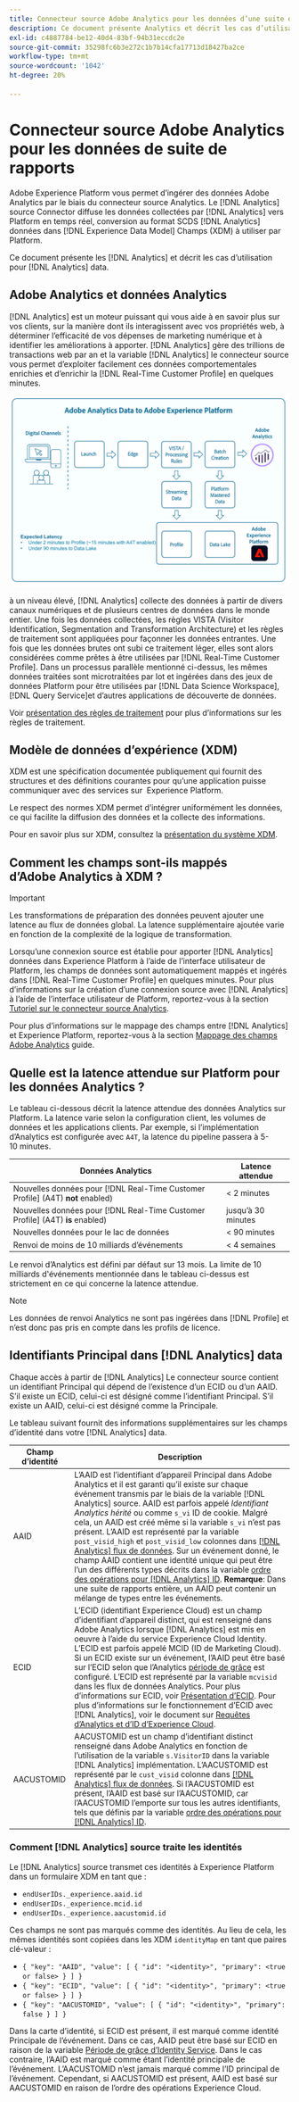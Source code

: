 ```yaml
---
title: Connecteur source Adobe Analytics pour les données d’une suite de rapports
description: Ce document présente Analytics et décrit les cas d’utilisation des données Analytics.
exl-id: c4887784-be12-40d4-83bf-94b31eccdc2e
source-git-commit: 35298fc6b3e272c1b7b14cfa17713d18427ba2ce
workflow-type: tm+mt
source-wordcount: '1042'
ht-degree: 20%

---
```


# Connecteur source Adobe Analytics pour les données de suite de rapports

Adobe Experience Platform vous permet d’ingérer des données Adobe Analytics par le biais du connecteur source Analytics. Le [!DNL Analytics] source Connector diffuse les données collectées par [!DNL Analytics] vers Platform en temps réel, conversion au format SCDS [!DNL Analytics] données dans [!DNL Experience Data Model] Champs (XDM) à utiliser par Platform.

Ce document présente les [!DNL Analytics] et décrit les cas d’utilisation pour [!DNL Analytics] data.

## Adobe Analytics et données Analytics

[!DNL Analytics] est un moteur puissant qui vous aide à en savoir plus sur vos clients, sur la manière dont ils interagissent avec vos propriétés web, à déterminer l’efficacité de vos dépenses de marketing numérique et à identifier les améliorations à apporter. [!DNL Analytics] gère des trillions de transactions web par an et la variable [!DNL Analytics] le connecteur source vous permet d’exploiter facilement ces données comportementales enrichies et d’enrichir la [!DNL Real-Time Customer Profile] en quelques minutes.

![Graphique illustrant le parcours de données provenant de différentes applications Adobe, y compris Adobe Analytics.](./images/analytics-data-experience-platform.png)

à un niveau élevé, [!DNL Analytics] collecte des données à partir de divers canaux numériques et de plusieurs centres de données dans le monde entier. Une fois les données collectées, les règles VISTA (Visitor Identification, Segmentation and Transformation Architecture) et les règles de traitement sont appliquées pour façonner les données entrantes. Une fois que les données brutes ont subi ce traitement léger, elles sont alors considérées comme prêtes à être utilisées par [!DNL Real-Time Customer Profile]. Dans un processus parallèle mentionné ci-dessus, les mêmes données traitées sont microtraitées par lot et ingérées dans des jeux de données Platform pour être utilisées par [!DNL Data Science Workspace], [!DNL Query Service]et d’autres applications de découverte de données.

Voir [présentation des règles de traitement](https://experienceleague.adobe.com/docs/analytics/admin/admin-tools/processing-rules/processing-rules.html?lang=fr) pour plus d’informations sur les règles de traitement.

## Modèle de données d’expérience (XDM)

XDM est une spécification documentée publiquement qui fournit des structures et des définitions courantes pour qu’une application puisse communiquer avec des services sur  Experience Platform.

Le respect des normes XDM permet d’intégrer uniformément les données, ce qui facilite la diffusion des données et la collecte des informations.

Pour en savoir plus sur XDM, consultez la [présentation du système XDM](../../../xdm/home.md).

## Comment les champs sont-ils mappés d’Adobe Analytics à XDM ?

>[!IMPORTANT]
>
>Les transformations de préparation des données peuvent ajouter une latence au flux de données global. La latence supplémentaire ajoutée varie en fonction de la complexité de la logique de transformation.

Lorsqu’une connexion source est établie pour apporter [!DNL Analytics] données dans Experience Platform à l’aide de l’interface utilisateur de Platform, les champs de données sont automatiquement mappés et ingérés dans [!DNL Real-Time Customer Profile] en quelques minutes. Pour plus d’informations sur la création d’une connexion source avec [!DNL Analytics] à l’aide de l’interface utilisateur de Platform, reportez-vous à la section [Tutoriel sur le connecteur source Analytics](../../tutorials/ui/create/adobe-applications/analytics.md).

Pour plus d’informations sur le mappage des champs entre [!DNL Analytics] et Experience Platform, reportez-vous à la section [Mappage des champs Adobe Analytics](./mapping/analytics.md) guide.

## Quelle est la latence attendue sur Platform pour les données Analytics ?

Le tableau ci-dessous décrit la latence attendue des données Analytics sur Platform. La latence varie selon la configuration client, les volumes de données et les applications clients. Par exemple, si l’implémentation d’Analytics est configurée avec `A4T`, la latence du pipeline passera à 5-10 minutes.

| Données Analytics | Latence attendue |
| -------------- | ---------------- |
| Nouvelles données pour [!DNL Real-Time Customer Profile] (A4T) **not** enabled) | &lt; 2 minutes |
| Nouvelles données pour [!DNL Real-Time Customer Profile] (A4T) **is** enabled) | jusqu’à 30 minutes |
| Nouvelles données pour le lac de données | &lt; 90 minutes |
| Renvoi de moins de 10 milliards d’événements | &lt; 4 semaines |

Le renvoi d’Analytics est défini par défaut sur 13 mois. La limite de 10 milliards d&#39;événements mentionnée dans le tableau ci-dessus est strictement en ce qui concerne la latence attendue.

>[!NOTE]
>
>Les données de renvoi Analytics ne sont pas ingérées dans [!DNL Profile] et n’est donc pas pris en compte dans les profils de licence.

## Identifiants Principal dans [!DNL Analytics] data

Chaque accès à partir de [!DNL Analytics] Le connecteur source contient un identifiant Principal qui dépend de l’existence d’un ECID ou d’un AAID. S’il existe un ECID, celui-ci est désigné comme l’identifiant Principal. S’il existe un AAID, celui-ci est désigné comme la Principale.

Le tableau suivant fournit des informations supplémentaires sur les champs d’identité dans votre [!DNL Analytics] data.

| Champ d’identité | Description |
| --- | --- |
| AAID | L’AAID est l’identifiant d’appareil Principal dans Adobe Analytics et il est garanti qu’il existe sur chaque événement transmis par le biais de la variable [!DNL Analytics] source. AAID est parfois appelé *Identifiant Analytics hérité* ou comme `s_vi` ID de cookie. Malgré cela, un AAID est créé même si la variable `s_vi` n’est pas présent. L’AAID est représenté par la variable `post_visid_high` et `post_visid_low` colonnes dans [[!DNL Analytics] flux de données](https://experienceleague.adobe.com/docs/analytics/export/analytics-data-feed/data-feed-contents/datafeeds-reference.html?lang=fr). Sur un événement donné, le champ AAID contient une identité unique qui peut être l’un des différents types décrits dans la variable [ordre des opérations pour [!DNL Analytics] ID](https://experienceleague.adobe.com/docs/id-service/using/reference/analytics-reference/analytics-order-of-operations.html). **Remarque**: Dans une suite de rapports entière, un AAID peut contenir un mélange de types entre les événements. |
| ECID | L’ECID (identifiant Experience Cloud) est un champ d’identifiant d’appareil distinct, qui est renseigné dans Adobe Analytics lorsque [!DNL Analytics] est mis en oeuvre à l’aide du service Experience Cloud Identity. L’ECID est parfois appelé MCID (ID de Marketing Cloud). Si un ECID existe sur un événement, l’AAID peut être basé sur l’ECID selon que l’Analytics [période de grâce](https://experienceleague.adobe.com/docs/id-service/using/reference/analytics-reference/grace-period.html) est configuré. L’ECID est représenté par la variable `mcvisid` dans les flux de données Analytics. Pour plus d’informations sur ECID, voir [Présentation d’ECID](../../../identity-service/ecid.md). Pour plus d’informations sur le fonctionnement d’ECID avec [!DNL Analytics], voir le document sur [Requêtes d’Analytics et d’ID d’Experience Cloud](https://experienceleague.adobe.com/docs/id-service/using/reference/analytics-reference/legacy-analytics.html?lang=fr). |
| AACUSTOMID | AACUSTOMID est un champ d’identifiant distinct renseigné dans Adobe Analytics en fonction de l’utilisation de la variable `s.VisitorID` dans la variable [!DNL Analytics] implémentation. L’AACUSTOMID est représenté par le `cust_visid` colonne dans [[!DNL Analytics] flux de données](https://experienceleague.adobe.com/docs/analytics/export/analytics-data-feed/data-feed-contents/datafeeds-reference.html?lang=fr). Si l’AACUSTOMID est présent, l’AAID est basé sur l’AACUSTOMID, car l’AACUSTOMID l’emporte sur tous les autres identifiants, tels que définis par la variable [ordre des opérations pour [!DNL Analytics] ID](https://experienceleague.adobe.com/docs/id-service/using/reference/analytics-reference/analytics-order-of-operations.html). |

### Comment [!DNL Analytics] source traite les identités

Le [!DNL Analytics] source transmet ces identités à Experience Platform dans un formulaire XDM en tant que :

* `endUserIDs._experience.aaid.id`
* `endUserIDs._experience.mcid.id`
* `endUserIDs._experience.aacustomid.id`

Ces champs ne sont pas marqués comme des identités. Au lieu de cela, les mêmes identités sont copiées dans les XDM `identityMap` en tant que paires clé-valeur :

* `{ "key": "AAID", "value": [ { "id": "<identity>", "primary": <true or false> } ] }`
* `{ "key": "ECID", "value": [ { "id": "<identity>", "primary": <true or false> } ] }`
* `{ "key": "AACUSTOMID", "value": [ { "id": "<identity>", "primary": false } ] }`

Dans la carte d’identité, si ECID est présent, il est marqué comme identité Principale de l’événement. Dans ce cas, AAID peut être basé sur ECID en raison de la variable [Période de grâce d’Identity Service](https://experienceleague.adobe.com/docs/id-service/using/reference/analytics-reference/grace-period.html). Dans le cas contraire, l’AAID est marqué comme étant l’identité principale de l’événement. L’AACUSTOMID n’est jamais marqué comme l’ID principal de l’événement. Cependant, si AACUSTOMID est présent, AAID est basé sur AACUSTOMID en raison de l’ordre des opérations Experience Cloud.
